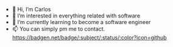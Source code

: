 - 👋 Hi, I’m Carlos
- 👀 I’m interested in everything related with software
- 🌱 I’m currently learning to become a software engineer
- 📫 You can simply pm me to contact.
https://badgen.net/badge/:subject/:status/:color?icon=github
<!---
Carlosmmpalma/Carlosmmpalma is a ✨ special ✨ repository because its `README.md` (this file) appears on your GitHub profile.
You can click the Preview link to take a look at your changes.
--->
